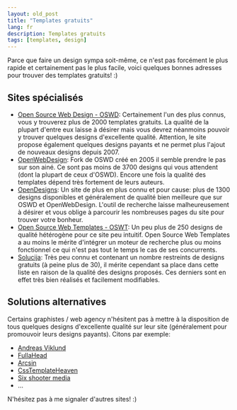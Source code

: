 ```yaml
---
layout: old_post
title: "Templates gratuits"
lang: fr
description: Templates gratuits
tags: [templates, design]
---
```


Parce que faire un design sympa soit-même, ce n'est pas forcément le plus rapide et certainement pas le plus facile, voici quelques bonnes adresses pour trouver des templates gratuits! :)

## Sites spécialisés

* [Open Source Web Design - OSWD](http://www.oswd.org "Open Source Web Design - OSWD"):
   Certainement l'un des plus connus, vous y trouverez plus de 2000 templates gratuits. La qualité de la plupart d'entre eux laisse à désirer mais vous devrez néanmoins pouvoir y trouver quelques designs d'excellente qualité. Attention, le site propose également quelques designs payants et ne permet plus l'ajout de nouveaux designs depuis 2007.
* [OpenWebDesign](http://openwebdesign.org "OpenWebDesign"):
   Fork de OSWD créé en 2005 il semble prendre le pas sur son ainé. Ce sont pas moins de 3700 designs qui vous attendent (dont la plupart de ceux d'OSWD). Encore une fois la qualité des templates dépend très fortement de leurs auteurs.
* [OpenDesigns](http://www.opendesigns.org/ "OpenDesigns"):
   Un site de plus en plus connu et pour cause: plus de 1300 designs disponibles et généralement de qualité bien meilleure que sur OSWD et OpenWebDesign. L'outil de recherche laisse malheureusement à désirer et vous oblige à parcourir les nombreuses pages du site pour trouver votre bonheur.
* [Open Source Web Templates - OSWT](http://www.oswt.co.uk/index.html "Open Source Web Templates - OSWT"):
   Un peu plus de 250 designs de qualité hétérogène pour ce site peu intuitif. Open Source Web Templates a au moins le mérite d'intégrer un moteur de recherche plus ou moins fonctionnel ce qui n'est pas tout le temps le cas de ses concurrents.
* [Solucija](http://www.solucija.com "Solucija"):
   Très peu connu et contenant un nombre restreints de designs gratuits (à peine plus de 30), il mérite cependant sa place dans cette liste en raison de la qualité des designs proposés. Ces derniers sont en effet très bien réalisés et facilement modifiables.

## Solutions alternatives

Certains graphistes / web agency n'hésitent pas à mettre à la disposition de tous quelques designs d'excellente qualité sur leur site (généralement pour promouvoir leurs designs payants).
Citons par exemple:

* [Andreas Viklund](http://andreasviklund.com/templates/ "Free websites templates - Andreas Viklund")
* [FullaHead](http://fullahead.org/index.php/work/all "FullaHead")
* [Arcsin](http://templates.arcsin.se/category/website-templates/ "Arcsin - Free websites templates")
* [CssTemplateHeaven](http://www.csstemplateheaven.com/free-css-templates/ "CssTemplateHeaven")
* [Six shooter media](http://www.sixshootermedia.com/shop/ozone/ "Six shooter media")
* ...

N'hésitez pas à me signaler d'autres sites! :)

